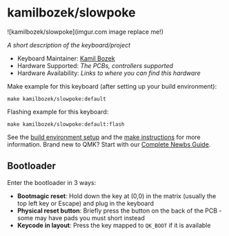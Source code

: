 # kamilbozek/slowpoke

![kamilbozek/slowpoke](imgur.com image replace me!)

*A short description of the keyboard/project*

* Keyboard Maintainer: [Kamil Bozek](https://github.com/kamilbozek)
* Hardware Supported: *The PCBs, controllers supported*
* Hardware Availability: *Links to where you can find this hardware*

Make example for this keyboard (after setting up your build environment):

    make kamilbozek/slowpoke:default

Flashing example for this keyboard:

    make kamilbozek/slowpoke:default:flash

See the [build environment setup](https://docs.qmk.fm/#/getting_started_build_tools) and the [make instructions](https://docs.qmk.fm/#/getting_started_make_guide) for more information. Brand new to QMK? Start with our [Complete Newbs Guide](https://docs.qmk.fm/#/newbs).

## Bootloader

Enter the bootloader in 3 ways:

* **Bootmagic reset**: Hold down the key at (0,0) in the matrix (usually the top left key or Escape) and plug in the keyboard
* **Physical reset button**: Briefly press the button on the back of the PCB - some may have pads you must short instead
* **Keycode in layout**: Press the key mapped to `QK_BOOT` if it is available
